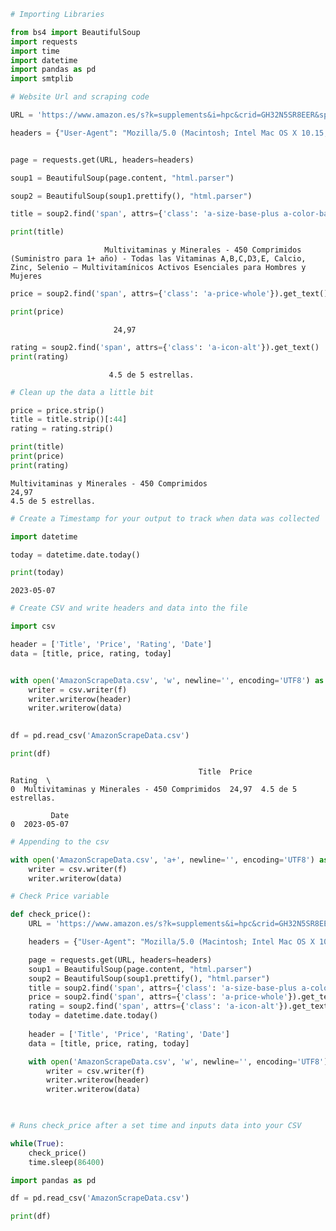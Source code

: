 ```python
# Importing Libraries

from bs4 import BeautifulSoup
import requests
import time
import datetime
import pandas as pd
import smtplib
```


```python
# Website Url and scraping code

URL = 'https://www.amazon.es/s?k=supplements&i=hpc&crid=GH32N5SR8EER&sprefix=supplements%2Chpc%2C190&ref=nb_sb_noss_2'

headers = {"User-Agent": "Mozilla/5.0 (Macintosh; Intel Mac OS X 10.15; rv:109.0) Gecko/20100101 Firefox/112.0"}


page = requests.get(URL, headers=headers)

soup1 = BeautifulSoup(page.content, "html.parser")
```


```python
soup2 = BeautifulSoup(soup1.prettify(), "html.parser")


```


```python
title = soup2.find('span', attrs={'class': 'a-size-base-plus a-color-base a-text-normal'}).get_text()

print(title)


```

    
                         Multivitaminas y Minerales - 450 Comprimidos (Suministro para 1+ año) - Todas las Vitaminas A,B,C,D3,E, Calcio, Zinc, Selenio – Multivitamínicos Activos Esenciales para Hombres y Mujeres
                        



```python
price = soup2.find('span', attrs={'class': 'a-price-whole'}).get_text()

print(price)

```

    
                           24,97
                          



```python
rating = soup2.find('span', attrs={'class': 'a-icon-alt'}).get_text()
print(rating)

```

    
                          4.5 de 5 estrellas.
                         



```python
# Clean up the data a little bit

price = price.strip()
title = title.strip()[:44] 
rating = rating.strip()

print(title)
print(price)
print(rating)


```

    Multivitaminas y Minerales - 450 Comprimidos
    24,97
    4.5 de 5 estrellas.



```python
# Create a Timestamp for your output to track when data was collected

import datetime

today = datetime.date.today()

print(today)
```

    2023-05-07



```python
# Create CSV and write headers and data into the file

import csv 

header = ['Title', 'Price', 'Rating', 'Date']
data = [title, price, rating, today]


with open('AmazonScrapeData.csv', 'w', newline='', encoding='UTF8') as f:
    writer = csv.writer(f)
    writer.writerow(header)
    writer.writerow(data)
    


```


```python
df = pd.read_csv('AmazonScrapeData.csv')

print(df)
```

                                              Title  Price               Rating  \
    0  Multivitaminas y Minerales - 450 Comprimidos  24,97  4.5 de 5 estrellas.   
    
             Date  
    0  2023-05-07  



```python
# Appending to the csv

with open('AmazonScrapeData.csv', 'a+', newline='', encoding='UTF8') as f:
    writer = csv.writer(f)
    writer.writerow(data)
```


```python
# Check Price variable

def check_price():
    URL = 'https://www.amazon.es/s?k=supplements&i=hpc&crid=GH32N5SR8EER&sprefix=supplements%2Chpc%2C190&ref=nb_sb_noss_2'

    headers = {"User-Agent": "Mozilla/5.0 (Macintosh; Intel Mac OS X 10.15; rv:109.0) Gecko/20100101 Firefox/112.0"}

    page = requests.get(URL, headers=headers)
    soup1 = BeautifulSoup(page.content, "html.parser")
    soup2 = BeautifulSoup(soup1.prettify(), "html.parser")
    title = soup2.find('span', attrs={'class': 'a-size-base-plus a-color-base a-text-normal'}).get_text()
    price = soup2.find('span', attrs={'class': 'a-price-whole'}).get_text()
    rating = soup2.find('span', attrs={'class': 'a-icon-alt'}).get_text()
    today = datetime.date.today()
    
    header = ['Title', 'Price', 'Rating', 'Date']
    data = [title, price, rating, today]

    with open('AmazonScrapeData.csv', 'w', newline='', encoding='UTF8') as f:
        writer = csv.writer(f)
        writer.writerow(header)
        writer.writerow(data)

    
```


```python
# Runs check_price after a set time and inputs data into your CSV

while(True):
    check_price()
    time.sleep(86400)
```


```python
import pandas as pd

df = pd.read_csv('AmazonScrapeData.csv')

print(df)

```


```python

```


```python

```
